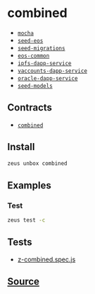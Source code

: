 
combined
====================









* [`mocha`](mocha.md)
* [`seed-eos`](seed-eos.md)
* [`seed-migrations`](seed-migrations.md)
* [`eos-common`](eos-common.md)
* [`ipfs-dapp-service`](ipfs-dapp-service.md)
* [`vaccounts-dapp-service`](vaccounts-dapp-service.md)
* [`oracle-dapp-service`](oracle-dapp-service.md)
* [`seed-models`](seed-models.md)



## Contracts
* [`combined`](https://github.com/liquidapps-io/zeus-sdk/tree/master/boxes/groups/sample/combined/contracts/eos/combined)
## Install
```bash
zeus unbox combined
```
## Examples
### Test
```bash
zeus test -c
```










## Tests 
* [z-combined.spec.js](https://github.com/liquidapps-io/zeus-sdk/tree/master/boxes/groups/sample/combined/test/z-combined.spec.js)
## [Source](https://github.com/liquidapps-io/zeus-sdk/tree/master/boxes/groups/sample/combined)